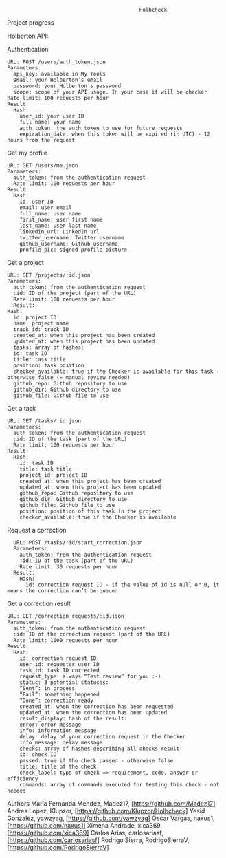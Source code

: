                                                Holbcheck
Project progress 

Holberton API:

  Authentication

    URL: POST /users/auth_token.json
    Parameters:
      api_key: available in My Tools
      email: your Holberton’s email
      password: your Holberton’s password
      scope: scope of your API usage. In your case it will be checker
    Rate limit: 100 requests per hour
    Result:
      Hash:
        user_id: your user ID
        full_name: your name
        auth_token: the auth_token to use for future requests
        expiration_date: when this token will be expired (in UTC) - 12 hours from the request

  Get my profile
  
    URL: GET /users/me.json
    Parameters:
      auth_token: from the authentication request
      Rate limit: 100 requests per hour
    Result:
      Hash:
        id: user ID
        email: user email
        full_name: user name
        first_name: user first name
        last_name: user last name
        linkedin_url: LinkedIn url
        twitter_username: Twitter username
        github_username: Github username
        profile_pic: signed profile picture
        
  Get a project
  
    URL: GET /projects/:id.json
    Parameters:
      auth_token: from the authentication request
      :id: ID of the project (part of the URL)
      Rate limit: 100 requests per hour
      Result:
    Hash:
      id: project ID
      name: project name
      track_id: track ID
      created_at: when this project has been created
      updated_at: when this project has been updated
      tasks: array of hashes:
      id: task ID
      title: task title
      position: task position
      checker_available: true if the Checker is available for this task - otherwise false (= manual review needed)
      github_repo: Github repository to use
      github_dir: Github directory to use
      github_file: Github file to use      

  Get a task

    URL: GET /tasks/:id.json
    Parameters:
      auth_token: from the authentication request
      :id: ID of the task (part of the URL)
      Rate limit: 100 requests per hour
    Result:
      Hash:
        id: task ID
        title: task title
        project_id: project ID
        created_at: when this project has been created
        updated_at: when this project has been updated
        github_repo: Github repository to use
        github_dir: Github directory to use
        github_file: Github file to use
        position: position of this task in the project
        checker_available: true if the Checker is available

  Request a correction
  
      URL: POST /tasks/:id/start_correction.json
      Parameters:
        auth_token: from the authentication request
        :id: ID of the task (part of the URL)
        Rate limit: 30 requests per hour
      Result:
        Hash:
          id: correction request ID - if the value of id is null or 0, it means the correction can’t be queued

  Get a correction result

    URL: GET /correction_requests/:id.json
    Parameters:
      auth_token: from the authentication request
      :id: ID of the correction request (part of the URL)
      Rate limit: 1000 requests per hour
    Result:
      Hash:
        id: correction request ID
        user_id: requester user ID
        task_id: task ID corrected
        request_type: always “Test review” for you :-)
        status: 3 potential statuses:
        “Sent”: in process
        “Fail”: something happened
        “Done”: correction ready
        created_at: when the correction has been requested
        updated_at: when the correction has been updated
        result_display: hash of the result:
        error: error message
        info: information message
        delay: delay of your correction request in the Checker
        info_message: delay message
        checks: array of hashes describing all checks result:
        id: check ID
        passed: true if the check passed - otherwise false
        title: title of the check
        check_label: type of check => requirement, code, answer or efficiency
        commands: array of commands executed for testing this check - not needed


Authors
  Maria Fernanda Mendez, Madez17, [https://github.com/Madez17]
  Andres Lopez, Klupzor, [https://github.com/Klupzor/Holbcheck]
  Yesid Gonzalez,  yawzyag, [https://github.com/yawzyag]
  Oscar Vargas,  naxus1, [https://github.com/naxus1]
  Ximena Andrade, xica369, [https://github.com/xica369]
  Carlos Arias, carlosariasf, [https://github.com/carlosariasf]
  Rodrigo Sierra, RodrigoSierraV,[https://github.com/RodrigoSierraV] 
